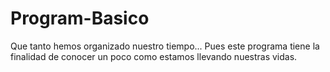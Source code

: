 # Program-Basico
Que tanto hemos organizado nuestro tiempo...
Pues este programa tiene la finalidad de conocer un poco como estamos llevando nuestras vidas.
